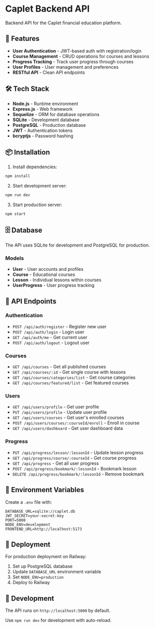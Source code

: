 # Caplet Backend API

Backend API for the Caplet financial education platform.

## 🚀 Features

- **User Authentication** - JWT-based auth with registration/login
- **Course Management** - CRUD operations for courses and lessons
- **Progress Tracking** - Track user progress through courses
- **User Profiles** - User management and preferences
- **RESTful API** - Clean API endpoints

## 🛠️ Tech Stack

- **Node.js** - Runtime environment
- **Express.js** - Web framework
- **Sequelize** - ORM for database operations
- **SQLite** - Development database
- **PostgreSQL** - Production database
- **JWT** - Authentication tokens
- **bcryptjs** - Password hashing

## 📦 Installation

1. Install dependencies:
```bash
npm install
```

2. Start development server:
```bash
npm run dev
```

3. Start production server:
```bash
npm start
```

## 🗄️ Database

The API uses SQLite for development and PostgreSQL for production.

### Models

- **User** - User accounts and profiles
- **Course** - Educational courses
- **Lesson** - Individual lessons within courses
- **UserProgress** - User progress tracking

## 🔗 API Endpoints

### Authentication
- `POST /api/auth/register` - Register new user
- `POST /api/auth/login` - Login user
- `GET /api/auth/me` - Get current user
- `POST /api/auth/logout` - Logout user

### Courses
- `GET /api/courses` - Get all published courses
- `GET /api/courses/:id` - Get single course with lessons
- `GET /api/courses/categories/list` - Get course categories
- `GET /api/courses/featured/list` - Get featured courses

### Users
- `GET /api/users/profile` - Get user profile
- `PUT /api/users/profile` - Update user profile
- `GET /api/users/courses` - Get user's enrolled courses
- `POST /api/users/courses/:courseId/enroll` - Enroll in course
- `GET /api/users/dashboard` - Get user dashboard data

### Progress
- `PUT /api/progress/lesson/:lessonId` - Update lesson progress
- `GET /api/progress/course/:courseId` - Get course progress
- `GET /api/progress` - Get all user progress
- `POST /api/progress/bookmark/:lessonId` - Bookmark lesson
- `DELETE /api/progress/bookmark/:lessonId` - Remove bookmark

## 🔧 Environment Variables

Create a `.env` file with:

```env
DATABASE_URL=sqlite://caplet.db
JWT_SECRET=your-secret-key
PORT=5000
NODE_ENV=development
FRONTEND_URL=http://localhost:5173
```

## 🚀 Deployment

For production deployment on Railway:

1. Set up PostgreSQL database
2. Update `DATABASE_URL` environment variable
3. Set `NODE_ENV=production`
4. Deploy to Railway

## 📝 Development

The API runs on `http://localhost:5000` by default.

Use `npm run dev` for development with auto-reload.
